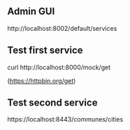 ## Admin GUI
http://localhost:8002/default/services

## Test first service
curl http://localhost:8000/mock/get

(https://httpbin.org/get)


## Test second service
https://localhost:8443/communes/cities

